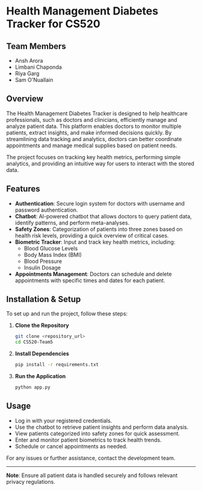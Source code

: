 # Health Management Diabetes Tracker for CS520 

## Team Members
- Ansh Arora  
- Limbani Chaponda  
- Riya Garg  
- Sam O'Nuallain  

## Overview
The Health Management Diabetes Tracker is designed to help healthcare professionals, such as doctors and clinicians, efficiently manage and analyze patient data. This platform enables doctors to monitor multiple patients, extract insights, and make informed decisions quickly. By streamlining data tracking and analytics, doctors can better coordinate appointments and manage medical supplies based on patient needs.

The project focuses on tracking key health metrics, performing simple analytics, and providing an intuitive way for users to interact with the stored data.

## Features
- **Authentication**: Secure login system for doctors with username and password authentication.
- **Chatbot**: AI-powered chatbot that allows doctors to query patient data, identify patterns, and perform meta-analyses.
- **Safety Zones**: Categorization of patients into three zones based on health risk levels, providing a quick overview of critical cases.
- **Biometric Tracker**: Input and track key health metrics, including:
  - Blood Glucose Levels  
  - Body Mass Index (BMI)  
  - Blood Pressure  
  - Insulin Dosage  
- **Appointments Management**: Doctors can schedule and delete appointments with specific times and dates for each patient.

## Installation & Setup
To set up and run the project, follow these steps:

1. **Clone the Repository**
   ```sh
   git clone <repository_url>
   cd CS520-Team5
   ```

2. **Install Dependencies**
   ```sh
   pip install -r requirements.txt
   ```

3. **Run the Application**
   ```sh
   python app.py
   ```

## Usage
- Log in with your registered credentials.
- Use the chatbot to retrieve patient insights and perform data analysis.
- View patients categorized into safety zones for quick assessment.
- Enter and monitor patient biometrics to track health trends.
- Schedule or cancel appointments as needed.

For any issues or further assistance, contact the development team.

---
**Note**: Ensure all patient data is handled securely and follows relevant privacy regulations.

